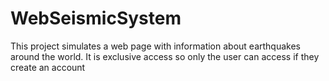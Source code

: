 # WebSeismicSystem
This project simulates a web page with information about earthquakes around the world. It is exclusive access so only the user can access if they create an account

